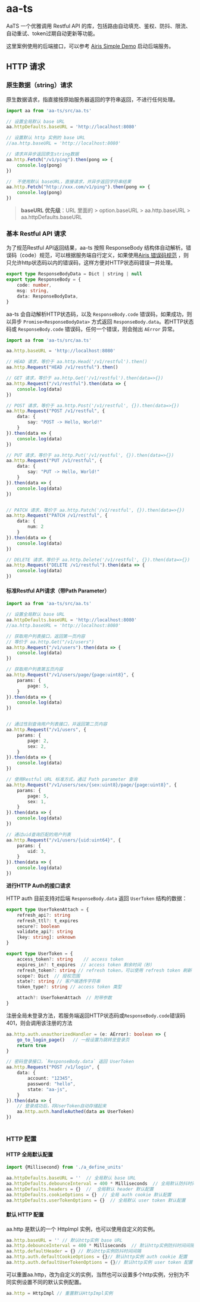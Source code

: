# aa-ts

AaTS 一个优雅调用 Restful API 的库，包括路由自动填充、鉴权、防抖、限流、自动重试、token过期自动更新等功能。

这里案例使用的后端接口，可以参考 [Airis Simple Demo](https://github.com/aarioai/airis/blob/main/demo/project/simple/README_%E8%AF%B4%E6%98%8E.md)
启动后端服务。

## HTTP 请求

### 原生数据（string）请求

原生数据请求，指直接按原始服务器返回的字符串返回，不进行任何处理。

```ts
import aa from 'aa-ts/src/aa.ts'

// 设置全局默认 base URL
aa.httpDefaults.baseURL = 'http://localhost:8080'

// 设置默认 http 实例的 base URL
//aa.http.baseURL = 'http://localhost:8080'

// 请求并异步返回原生string数据
aa.http.Fetch("/v1/ping").then(pong => {
    console.log(pong)
})

//  不使用默认 baseURL，直接请求，并异步返回字符串结果
aa.http.Fetch("http://xxx.com/v1/ping").then(pong => {
    console.log(pong)
})
```

> **baseURL 优先级**：URL 里面的 > option.baseURL > aa.http.baseURL > aa.httpDefaults.baseURL

### 基本 Restful API 请求

为了规范Restful API返回结果，aa-ts 按照 ResponseBody
结构体自动解析。错误码（code）规范，可以根据服务端自行定义，如果使用[Airis 错误码规范](https://github.com/aarioai/rules/blob/main/api_doc/%E6%95%B0%E6%8D%AE%E7%B1%BB%E5%9E%8B%E5%92%8C%E9%94%99%E8%AF%AF%E7%A0%81%E8%AF%B4%E6%98%8E.md)
，则只允许http状态码以内的错误码，这样方便对HTTP状态码错误一并处理。

```ts 
export type ResponseBodyData = Dict | string | null
export type ResponseBody = {
    code: number,
    msg: string,
    data: ResponseBodyData,
}
```

aa-ts 会自动解析HTTP状态码，以及 `ResponseBody.code` 错误码，如果成功，则以异步 `Promise<ResponseBodyData>` 方式返回
`ResponseBody.data`。若HTTP状态码或 `ResponseBody.code` 错误码，任何一个错误，则会抛出 `AError` 异常。

```ts 
import aa from 'aa-ts/src/aa.ts'

aa.http.baseURL = 'http://localhost:8080'

// HEAD 请求，等价于 aa.http.Head('/v1/restful').then()
aa.http.Request("HEAD /v1/restful").then()

// GET 请求，等价于 aa.http.Get('/v1/restful').then(data=>{})
aa.http.Request("/v1/restful").then(data => {
    console.log(data)
})

// POST 请求，等价于 aa.http.Post('/v1/restful', {}).then(data=>{})
aa.http.Request("POST /v1/restful", {
    data: {
        say: "POST -> Hello, World!"
    }
}).then(data => {
    console.log(data)
})

// PUT 请求，等价于 aa.http.Put('/v1/restful', {}).then(data=>{})
aa.http.Request("PUT /v1/restful", {
    data: {
        say: "PUT -> Hello, World!"
    }
}).then(data => {
    console.log(data)
})


// PATCH 请求，等价于 aa.http.Patch('/v1/restful', {}).then(data=>{})
aa.http.Request("PATCH /v1/restful", {
    data: {
        num: 2
    }
}).then(data => {
    console.log(data)
})

// DELETE 请求，等价于 aa.http.Delete('/v1/restful', {}).then(data=>{})
aa.http.Request("DELETE /v1/restful").then(data => {
    console.log(data)
})
```

#### 标准Restful API请求（带Path Parameter）

```ts
import aa from 'aa-ts/src/aa.ts'

// 设置全局默认 base URL
aa.httpDefaults.baseURL = 'http://localhost:8080'
//aa.http.baseURL = 'http://localhost:8080'

// 获取用户列表接口，返回第一页内容
// 等价于 aa.http.Get("/v1/users")
aa.http.Request("/v1/users").then(data => {
    console.log(data)
})

// 获取用户列表第五页内容
aa.http.Request("/v1/users/page/{page:uint8}", {
    params: {
        page: 5,
    }
}).then(data => {
    console.log(data)
})


// 通过性别查询用户列表接口，并返回第二页内容
aa.http.Request("/v1/users", {
    params: {
        page: 2,
        sex: 2,
    }
}).then(data => {
    console.log(data)
})

// 使用Restful URL 标准方式，通过 Path parameter 查询
aa.http.Request("/v1/users/sex/{sex:uint8}/page/{page:uint8}", {
    params: {
        page: 5,
        sex: 1,
    }
}).then(data => {
    console.log(data)
})

// 通过uid查询匹配的用户列表
aa.http.Request("/v1/users/{uid:uint64}", {
    params: {
        uid: 3,
    }
}).then(data => {
    console.log(data)
})

```

**进行HTTP Auth的接口请求**

HTTP auth 目前支持对后端 `ResponseBody.data` 返回 `UserToken` 结构的数据：

```ts
export type UserTokenAttach = {
    refresh_api?: string
    refresh_ttl?: t_expires
    secure?: boolean
    validate_api?: string
    [key: string]: unknown
}

export type UserToken = {
    access_token?: string    // access token
    expires_in?: t_expires  // access token 剩余时间（秒）
    refresh_token?: string // refresh token，可以使用 refresh token 刷新 access token（可能会返回新的token），延长其过期时间
    scope?: Dict  // 授权范围
    state?: string // 客户端透传字符串
    token_type?: string // access token 类型

    attach?: UserTokenAttach  // 附带参数
}
```

注册全局未登录方法，若服务端返回HTTP状态码或`ResponseBody.code`错误码 401，则会调用该注册的方法

```ts 
aa.http.auth.unauthorizedHandler = (e: AError): boolean => {
    go_to_login_page()   // 一般设置为跳转至登录页
    return true
}
```

```ts 
// 密码登录接口，`ResponseBody.data` 返回 UserToken
aa.http.Request("POST /v1/login", {
    data: {
        account: "12345",
        password: "hello",
        state: "aa-js",
    }
}).then(data => {
    // 登录成功后，将UserToken自动存储起来
    aa.http.auth.handleAuthed(data as UserToken)
})



```

### HTTP 配置

#### HTTP 全局默认配置

```ts 
import {Millisecond} from './a_define_units'

aa.httpDefaults.baseURL = ''  // 全局默认 base URL
aa.httpDefaults.debounceInterval = 400 * Milliseconds  // 全局默认防抖时间间隔
aa.httpDefaults.headers = {}  //  全局默认 header 默认配置
aa.httpDefaults.cookieOptions = {}  // 全局 auth cookie 默认配置
aa.httpDefaults.userTokenOptions = {}  // 全局默认 user token 默认配置
```

#### 默认 HTTP 配置

aa.http 是默认的一个 HttpImpl 实例，也可以使用自定义的实例。

```ts
aa.http.baseURL = '' // 默认http实例 base URL
aa.http.debounceInterval = 400 * Milliseconds  // 默认http实例防抖时间间隔
aa.http.defaultHeader = {} // 默认http实例防抖时间间隔
aa.http.auth.defaultCookieOptions = {}// 默认http实例 auth cookie 配置
aa.http.auth.defaultUserTokenOptions = {}// 默认http实例 user token 配置
```

可以重置aa.http，改为自定义的实例，当然也可以设置多个http实例，分别为不同实例设置不同的默认实例配置。

```ts 
aa.http = HttpImpl // 重置默认HttpImpl实例
```

 

